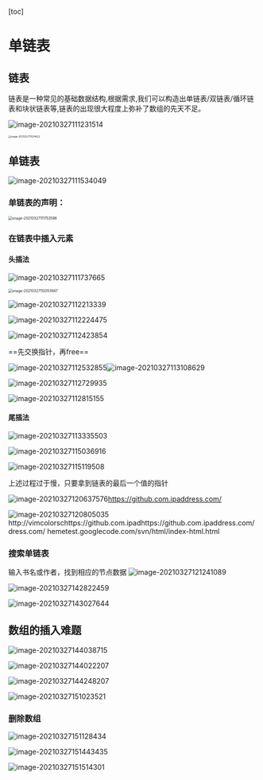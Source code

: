 [toc]

# 单链表

## 链表

链表是一种常见的基础数据结构,根据需求,我们可以构造出单链表/双链表/循环链表和块状链表等,链表的出现很大程度上弥补了数组的先天不足。

![image-20210327111231514](imgs/image-20210327111231514.png)

<img src="imgs/image-20210327111214622.png" alt="image-20210327111214622" style="zoom:33%;" />

## 单链表

![image-20210327111534049](imgs/image-20210327111534049.png)

### 单链表的声明：

<img src="imgs/image-20210327111753598.png" alt="image-20210327111753598" style="zoom:50%;" />

### 在链表中插入元素

#### 头插法

![image-20210327111737665](imgs/image-20210327111737665.png)

<img src="imgs/image-20210327112053947.png" alt="image-20210327112053947" style="zoom:50%;" />

![image-20210327112213339](imgs/image-20210327112213339.png)

![image-20210327112224475](imgs/image-20210327112224475.png)

![image-20210327112423854](imgs/image-20210327112423854.png)



==先交换指针，再free==

![image-20210327112532855](imgs/image-20210327112532855.png)![image-20210327113108629](imgs/image-20210327113108629.png)

![image-20210327112729935](imgs/image-20210327112729935.png)

![image-20210327112815155](imgs/image-20210327112815155.png)

#### 尾插法

![image-20210327113335503](imgs/image-20210327113335503.png)

![image-20210327115036916](imgs/image-20210327115036916.png)

![image-20210327115119508](imgs/image-20210327115119508.png)

上述过程过于慢，只要拿到链表的最后一个值的指针

![image-20210327120637576](imgs/image-20210327120637576.png)https://github.com.ipaddress.com/ 

![image-20210327120805035](imgs/image-20210327120805035.png)http://vimcolorschttps://github.com.ipadhttps://github.com.ipaddress.com/ dress.com/ hemetest.googlecode.com/svn/html/index-html.html

### 搜索单链表

输入书名或作者，找到相应的节点数据
![image-20210327121241089](imgs/image-20210327121241089.png)

![image-20210327142822459](imgs/image-20210327142822459.png)

![image-20210327143027644](imgs/image-20210327143027644.png)

## 数组的插入难题

![image-20210327144038715](imgs/image-20210327144038715.png)

![image-20210327144022207](imgs/image-20210327144022207.png)

![image-20210327144248207](imgs/image-20210327144248207.png)

![image-20210327151023521](imgs/image-20210327151023521.png)

### 删除数组

![image-20210327151128434](imgs/image-20210327151128434.png)

![image-20210327151443435](imgs/image-20210327151443435.png)

![image-20210327151514301](imgs/image-20210327151514301.png)